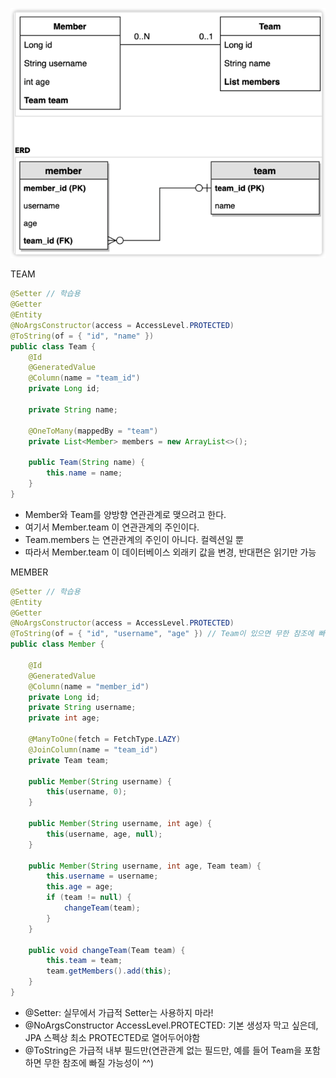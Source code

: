 ![img.png](../img/img.png)

TEAM
```java
@Setter // 학습용
@Getter
@Entity
@NoArgsConstructor(access = AccessLevel.PROTECTED)
@ToString(of = { "id", "name" })
public class Team {
    @Id
    @GeneratedValue
    @Column(name = "team_id")
    private Long id;

    private String name;

    @OneToMany(mappedBy = "team")
    private List<Member> members = new ArrayList<>();

    public Team(String name) {
        this.name = name;
    }
}
```
- Member와 Team를 양방향 연관관계로 맺으려고 한다.
- 여기서 Member.team 이 연관관계의 주인이다.
- Team.members 는 연관관계의 주인이 아니다. 컬렉션일 뿐 
- 따라서 Member.team 이 데이터베이스 외래키 값을 변경, 반대편은 읽기만 가능

MEMBER
```java
@Setter // 학습용
@Entity
@Getter
@NoArgsConstructor(access = AccessLevel.PROTECTED)
@ToString(of = { "id", "username", "age" }) // Team이 있으면 무한 참조에 빠짐
public class Member {

    @Id
    @GeneratedValue
    @Column(name = "member_id")
    private Long id;
    private String username;
    private int age;

    @ManyToOne(fetch = FetchType.LAZY)
    @JoinColumn(name = "team_id")
    private Team team;

    public Member(String username) {
        this(username, 0);
    }

    public Member(String username, int age) {
        this(username, age, null);
    }

    public Member(String username, int age, Team team) {
        this.username = username;
        this.age = age;
        if (team != null) {
            changeTeam(team);
        }
    }

    public void changeTeam(Team team) {
        this.team = team;
        team.getMembers().add(this);
    }
}
```

- @Setter: 실무에서 가급적 Setter는 사용하지 마라!
- @NoArgsConstructor AccessLevel.PROTECTED: 기본 생성자 막고 싶은데, JPA 스펙상 최소 PROTECTED로 열어두어야함
- @ToString은 가급적 내부 필드만(연관관계 없는 필드만, 예를 들어 Team을 포함하면 무한 참조에 빠질 가능성이 ^^)



